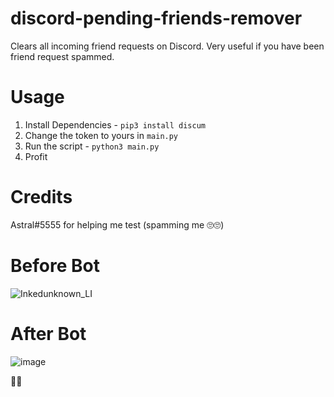 # discord-pending-friends-remover
Clears all incoming friend requests on Discord. Very useful if you have been friend request spammed.

# Usage
1. Install Dependencies - ```pip3 install discum```
2. Change the token to yours in ```main.py```
3. Run the script - ```python3 main.py```
4. Profit

# Credits
Astral#5555 for helping me test (spamming me 🙄🙄)

# Before Bot
![Inkedunknown_LI](https://user-images.githubusercontent.com/52742690/165020492-5cdd90c7-17af-4794-bbe1-6821080310d3.jpg)

# After Bot
![image](https://user-images.githubusercontent.com/52742690/165020879-a8444f3c-1da6-43b5-a48a-61368ece9d43.png)

🥱🥱

